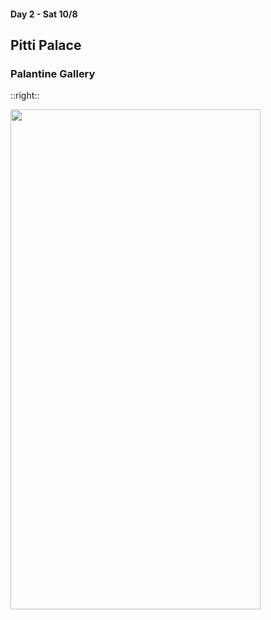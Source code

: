 #### Day 2 - Sat 10/8
## **Pitti Palace**

### Palantine Gallery

::right::

<img src="/palatine-gallery-floor-plan.jpg" height="800" width="400" style="margin:auto"/>
